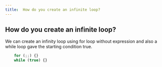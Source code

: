 ```yaml
---
title:  How do you create an infinite loop?
---
```

## How do you create an infinite loop?

We can create an infinity loop using for loop without expression and also a while loop gave the starting condition true.

```javascript
    for (;;) {}
    while (true) {}
```
